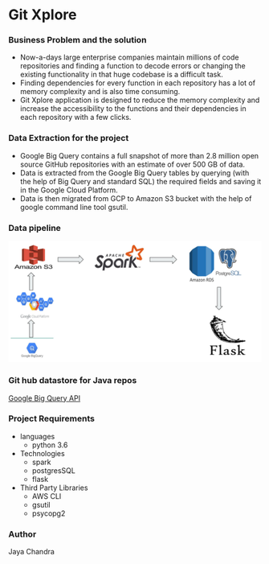 # Git Xplore

### Business Problem and the solution
- Now-a-days large enterprise companies maintain millions of code repositories and finding a function to decode errors or changing the existing functionality  in that huge codebase is a difficult task.
- Finding dependencies for every function in each repository has a lot of memory complexity and is also time consuming.
- Git Xplore application is designed to reduce the memory complexity and increase the accessibility to the functions and their dependencies in each repository with a few clicks.

### Data Extraction for the project
- Google Big Query contains a full snapshot of more than 2.8 million open source GitHub repositories with an estimate of over 500 GB of data.
- Data is extracted from the Google Big Query tables by querying (with the help of Big Query and standard SQL) the required fields and saving it in the Google Cloud Platform.
- Data is then migrated from GCP to Amazon S3 bucket with the help of google command line tool gsutil.

### Data pipeline
![Image Data pipeline](images/Capture.JPG)

### Git hub datastore for Java repos
[Google Big Query API](https://bigquery.cloud.google.com/table/bigquery-public-data:github_repos.contents?pli=1&tab=preview)

### Project Requirements
* languages
  * python 3.6
* Technologies
  * spark
  * postgresSQL
  * flask
* Third Party Libraries
  * AWS CLI
  * gsutil
  * psycopg2

### Author
Jaya Chandra
